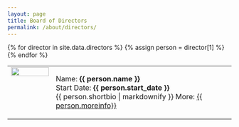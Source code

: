 ```yaml
---
layout: page
title: Board of Directors
permalink: /about/directors/
---
```

<table>
    {% for director in site.data.directors %}
        {% assign person = director[1] %}
        <tr>
            <td width="20%" style="vertical-align: top;">
                <img src="{{ site.baseurl }}/{{ person.image }} " width="100%">
            </td>
            <td>
                <p>
                    Name: <b> {{ person.name }} </b><br>
                    Start Date: <b>{{ person.start_date }}</b><br>
                    {{ person.shortbio | markdownify }}
                    More: 
                    <a href="{{ person.moreinfo }}"> {{ person.moreinfo}} </a>
                </p>                
            </td>
        </tr>
    {% endfor %}
</table>
